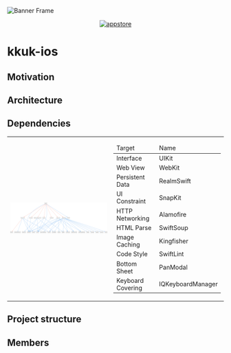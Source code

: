 ![Banner Frame](https://github.com/nbcamp-archive/kkuk-ios/assets/26790710/44c6de6f-22bc-4be2-bd6f-318f3ba77e60)

<div align="center"> 
  
[<img width="200" alt="appstore" src="https://github.com/nbcamp-archive/kkuk-ios/assets/26790710/a447bfcb-7473-435f-bc6b-c6af21a2a1b9">](https://apps.apple.com/kr/app/kkuk-%EA%BE%B9/id6471813268)

</div>

# kkuk-ios

## Motivation



## Architecture



## Dependencies

<div align="center"> 
  <table>
    <tr>
      <td><img src="./dependencies.png" alt="xcdependency_graph" width="1280"/></td>
      <td>
        <table>
          <thead>
            <tr><td>Target</td><td>Name</td></tr>
          </thead>
          <tbody>
            <tr><td>Interface</td><td>UIKit</td></tr>
            <tr><td>Web View</td><td>WebKit</td></tr>
            <tr><td>Persistent Data</td><td>RealmSwift</td></tr>
            <tr><td>UI Constraint</td><td>SnapKit</td></tr>
            <tr><td>HTTP Networking</td><td>Alamofire</td></tr>
            <tr><td>HTML Parse</td><td>SwiftSoup</td></tr>
            <tr><td>Image Caching</td><td>Kingfisher</td></tr>
            <tr><td>Code Style</td><td>SwiftLint</td></tr>
            <tr><td>Bottom Sheet</td><td>PanModal</td></tr>
            <tr><td>Keyboard Covering</td><td>IQKeyboardManager</td></tr>
          </tbody>
        </table>
      </td>
    </tr>
  </table>
</div>

## Project structure

## Members
